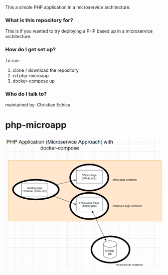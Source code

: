 This a simple PHP application in a microservice architecture.

### What is this repository for? ###

This is if you wanted to try deploying a PHP based up in a microservice architecture.


### How do I get set up? ###

To run:
1) clone / download the repository
2) cd php-microapp
3) docker-compose up


### Who do I talk to? ###

maintained by: Christian Echica
# php-microapp

![alt text](https://github.com/christian-echica/php-microapp/blob/main/src/img/diagram.PNG)
